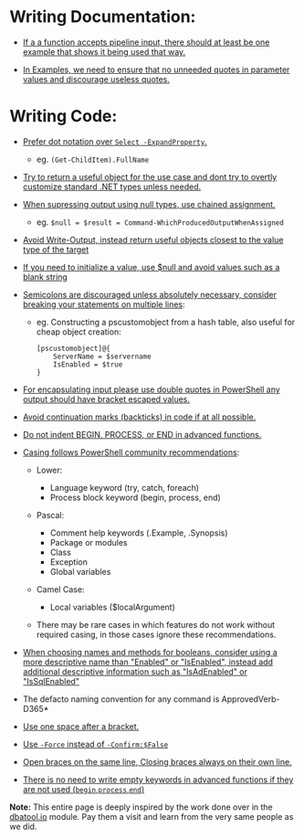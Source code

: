 # Writing Documentation:

* [If a a function accepts pipeline input, there should at least be one example that shows it being used that way.](https://trello.com/c/Aax7fm9M/52-if-a-a-function-accepts-pipeline-input-there-should-at-least-be-one-example-that-shows-it-being-used-that-way)


* [In Examples, we need to ensure that no unneeded quotes in parameter values and discourage useless quotes.](https://trello.com/c/rXl5jFf2/19-code-verbosity-quotes-when-not-required-semicolons-anything-else-that-doesnt-fit-in-name-usage)

# Writing Code:

* [Prefer dot notation over `Select -ExpandProperty`.](https://trello.com/c/p9c6clqP/59-using-get-childitem-fullname-or-get-childitem-select-expandproperty-fullname)
  * eg. `(Get-ChildItem).FullName`
    
* [Try to return a useful object for the use case and dont try to overtly customize standard .NET types unless needed.](https://trello.com/c/9qcfNYbo/60-do-we-need-to-consistently-output-the-same-type-of-objects-pscustomobject-vs-datatable-vs-out-dbadatatable-is-nice-but-has-a-per)

* [When supressing output using null types, use chained assignment.](https://trello.com/c/zraES2j3/43-null-name-f-some-string-vs-name-f-some-string-out-null)
  * eg. `$null = $result = Command-WhichProducedOutputWhenAssigned`

* [Avoid Write-Output, instead return useful objects closest to the value type of the target](https://trello.com/c/fWiKta1O/15-do-we-write-output-immediately-instead-of-gathering-results-and-waiting-until-the-end-of-the-function-to-return-them)

* [If you need to initialize a value, use $null and avoid values such as a blank string](https://trello.com/c/pvvSrLw7/38-use-null-instead-of-unless-otherwise-required-ie-in-a-pscustomobject-database-vs-database-null)

* [Semicolons are discouraged unless absolutely necessary, consider breaking your statements on multiple lines](https://trello.com/c/rXl5jFf2/19-code-verbosity-quotes-when-not-required-semicolons-anything-else-that-doesnt-fit-in-name-usage):
  * eg. Constructing a pscustomobject from a hash table, also useful for cheap object creation:

    ```
    [pscustomobject]@{
        ServerName = $servername
        IsEnabled = $true
    }
    ```
* [For encapsulating input please use double quotes in PowerShell any output should have bracket escaped values.](https://trello.com/c/rXl5jFf2/19-code-verbosity-quotes-when-not-required-semicolons-anything-else-that-doesnt-fit-in-name-usage)

* [Avoid continuation marks (backticks) in code if at all possible.](https://trello.com/c/Xja13fUY/20-do-we-have-guidelines-for-consistent-use-of-one-liners)

* [Do not indent BEGIN, PROCESS, or END in advanced functions.](https://trello.com/c/yaHYu157/7-how-to-properly-space-for-begin-process-end-0-spaces-from-the-left-line-spacing-can-be-ambiguous-when-using-single-line-scriptbl)

* [Casing follows PowerShell community recommendations](https://trello.com/c/MxprMJhU/5-casing-of-if-else-continue-return-begin-process-end):
  
  * Lower:
    * Language keyword (try, catch, foreach)
    * Process block keyword (begin, process, end)

  * Pascal:
    * Comment help keywords (.Example, .Synopsis)
    * Package or modules 
    * Class
    * Exception
    * Global variables
        
  * Camel Case:
    * Local variables ($localArgument)
    
  * There may be rare cases in which features do not work without required casing, in those cases ignore these recommendations.

* [When choosing names and methods for booleans, consider using a more descriptive name than "Enabled" or "IsEnabled", instead add additional descriptive information such as "IsAdEnabled" or "IsSqlEnabled"](https://trello.com/c/qfXBDHm8/39-isenabled-vs-status)

* The defacto naming convention for any command is ApprovedVerb-D365*

* [Use one space after a bracket.](https://trello.com/c/Lb6rUOD4/37-how-should-spaces-must-come-after-brackets-where-object-whatever-eq-whatever)

* [Use `-Force` instead of `-Confirm:$False`](https://trello.com/c/OYaUyhMO/27-we-did-discuss-this-tweeted-with-msft-about-it-got-mixed-reviews-one-tweet-in-particular-lined-up-with-the-way-that-we-use-force)

* [Open braces on the same line, Closing braces always on their own line.](https://trello.com/c/20GTHsQM/63-when-creating-script-blocks-create-a-bracket-on-new-line-http-www-poll-maker-com-results924522x3e366fd2-38)

* [There is no need to write empty keywords in advanced functions if they are not used (`begin`,`process`,`end`)](https://trello.com/c/NYtu5JUJ/40-do-we-want-to-use-an-empty-begin-and-empty-end-in-advanced-functions-when-we-have-no-code-to-place-in-the-script-block-please-le)

**Note:** This entire page is deeply inspired by the work done over in the [dbatool.io](https://github.com/sqlcollaborative/dbatools) module. Pay them a visit and learn from the very same people as we did.